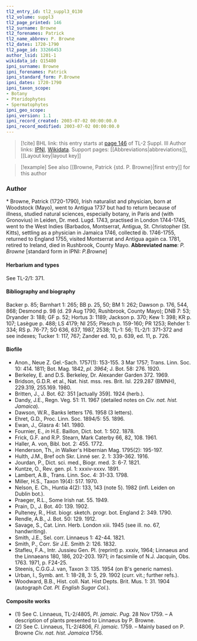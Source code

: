```yaml
---
tl2_entry_id: tl2_suppl3_0130
tl2_volume: suppl3
tl2_page_printed: 146
tl2_surname: Browne
tl2_forenames: Patrick
tl2_name_abbrev: P. Browne
tl2_dates: 1720-1790
tl2_page_id: 33266453
author_lsid: 1201-1
wikidata_id: Q15480
ipni_surname: Browne
ipni_forenames: Patrick
ipni_standard_form: P.Browne
ipni_dates: 1720-1790
ipni_taxon_scope: 
- Botany
- Pteridophytes
- Spermatophytes
ipni_geo_scope: 
ipni_version: 1.1
ipni_record_created: 2003-07-02 00:00:00.0
ipni_record_modified: 2003-07-02 00:00:00.0
---
```


> [!cite] BHL link: this entry starts at [page 146](https://www.biodiversitylibrary.org/page/33266453) of TL-2 Suppl. III
> Author links: [IPNI](https://www.ipni.org/a/1201-1), [Wikidata](https://www.wikidata.org/wiki/Q15480). Support pages: [[Abbreviations|abbreviations]], [[Layout key|layout key]]

> [!example] See also [[Browne, Patrick {std. P. Browne}|first entry]] for this author

### Author

\* Browne, Patrick (1720-1790), Irish naturalist and physician, born at Woodstock (Mayo), went to Antigua 1737 but had to return because of illness, studied natural sciences, especially botany, in Paris and (with Gronovius) in Leiden, Dr. med. Lugd. 1743, practised in London 1744-1745, went to the West Indies (Barbados, Montserrat, Antigua, St. Christopher (St. Kitts), settling as a physician in Jamaica 1746, collected ib. 1746-1755, returned to England 1755, visited Montserrat and Antigua again ca. 1781, retired to Ireland, died in Rushbrook, County Mayo. 
**Abbreviated name**: *P. Browne* \[standard form in IPNI: *P.Browne*\]

#### Herbarium and types

See TL-2/1: 371.

#### Bibliography and biography

Backer p. 85; Barnhart 1: 265; BB p. 25, 50; BM 1: 262; Dawson p. 176, 544, 868; Desmond p. 98 (d. 29 Aug 1790, Rushbrook, County Mayo); DNB 7: 53; Dryander 3: 188; GF p. 52; Hortus 3: 1189; Jackson p. 370; Kew 1: 398; KR p. 107; Lasègue p. 488; LS 4179; NI 255; Plesch p. 159-160; PR 1253; Rehder 1: 334; RS p. 76-77; SO 636, 637, 1987, 2538; TL-1: 56; TL-2/1: 371-372 and see indexes; Tucker 1: 117, 767; Zander ed. 10, p. 639, ed. 11, p. 726.

#### Biofile

- Anon., Neue Z. Gel.-Sach. 1757(1): 153-155. 3 Mar 1757; Trans. Linn. Soc. 10: 414. 1811; Bot. Mag. 1842, *pl. 3964*; J. Bot. 58: 276. 1920.
- Berkeley, E. and D.S. Berkeley, Dr. Alexander Garden 372. 1969.
- Bridson, G.D.R. et al., Nat. hist. mss. res. Brit. Isl. 229.287 (BMNH), 229.319, 255.169. 1980.
- Britten, J., J. Bot. 62: 351 \[actually 359\]. 1924 (herb.).
- Dandy, J.E., Regn. Veg. 51: 11. 1967 (detailed notes on *Civ. nat. hist. Jamaica*).
- Dawson, W.R., Banks letters 176. 1958 (3 letters).
- Ehret, G.D., Proc. Linn. Soc. 1894/5: 55. 1896.
- Ewan, J., Glasra 4: 141. 1980.
- Fournier, E., *in* H.E. Baillon, Dict. bot. 1: 502. 1878.
- Frick, G.F. and R.P. Stearn, Mark Caterby 66, 82, 108. 1961.
- Haller, A. von, Bibl. bot. 2: 455. 1772.
- Henderson, Th., *in* Walker's Hibernian Mag. 1795(2): 195-197.
- Hulth, J.M., Bref och Skr. Linné ser. 2. 1: 339-362. 1916.
- Jourdan, P., Dict. sci. med., Biogr. med. 3: 6-7. 1821.
- Kuntze, O., Rev. gen. pl. 1: xxxiv-xxxv. 1891.
- Lambert, A.B., Trans. Linn. Soc. 4: 31-33. 1798.
- Miller, H.S., Taxon 19(4): 517. 1970.
- Nelson, E. Ch., Huntia 4(2): 133, 143 (note 5). 1982 (infl. Leiden on Dublin bot.).
- Praeger, R.L., Some Irish nat. 55. 1949.
- Prain, D., J. Bot. 40: 139. 1902.
- Pulteney, R., Hist. biogr. sketch. progr. bot. England 2: 349. 1790.
- Rendle, A.B., J. Bot. 50: 129. 1912.
- Savage, S., Cat. Linn. Herb. London xiii. 1945 (see ill. no. 67, handwriting).
- Smith, J.E., Sel. corr. Linnaeus 1: 42-44. 1821.
- Smith, P., Corr. Sir J.E. Smith 2: 126. 1832.
- Stafleu, F.A., Intr. Jussieu Gen. Pl. (reprint) p. xxxiv, 1964; Linnaeus and the Linnaeans 180, 186, 202-203. 1971; *in* facsimile of N.J. Jacquin, Obs. 1763. 1971, p. F24-25.
- Steenis, C.G.G.J. van, Taxon 3: 135. 1954 (on B's generic names).
- Urban, I., Symb. ant. 1: 18-28, 3: 5, 29. 1902 (curr. vit.; further refs.).
- Woodward, B.B., Hist. coll. Nat. Hist Depts. Brit. Mus. 1: 31. 1904 (autograph *Cat. Pl. English Sugar Col.*).

#### Composite works

- (1) See C. Linnaeus, TL-2/4805, *Pl. jamaic. Pug.* 28 Nov 1759. – A description of plants presented to Linnaeus by P. Browne.
- (2) See C. Linnaeus, TL-2/4806, *Fl. jamaic.* 1759. – Mainly based on P. Browne *Civ. nat. hist. Jamaica* 1756.

